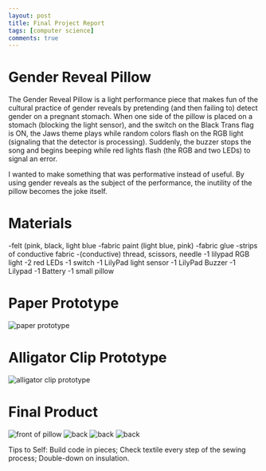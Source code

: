 ```yaml
---
layout: post
title: Final Project Report
tags: [computer science]
comments: true
---
```

# Gender Reveal Pillow  
The Gender Reveal Pillow is a light performance piece that makes fun of the cultural practice of gender reveals by pretending (and then failing to) detect gender on a pregnant stomach. When one side of the pillow is placed on a stomach (blocking the light sensor), and the switch on the Black Trans flag is ON, the Jaws theme plays while random colors flash on the RGB light (signaling that the detector is processing). Suddenly, the buzzer stops the song and begins beeping while red lights flash (the RGB and two LEDs) to signal an error.

I wanted to make something that was performative instead of useful. By using gender reveals as the subject of the performance, the inutility of the pillow becomes the joke itself.  

# Materials 
-felt (pink, black, light blue
-fabric paint (light blue, pink)
-fabric glue
-strips of conductive fabric
-(conductive) thread, scissors, needle
-1 lilypad RGB light
-2 red LEDs
-1 switch
-1 LilyPad light sensor
-1 LilyPad Buzzer
-1 Lilypad 
-1 Battery
-1 small pillow

# Paper Prototype

![paper prototype](https://cfiredancing.github.io/img/csci103paperprototype.jpeg)

# Alligator Clip Prototype

![alligator clip prototype ](https://cfiredancing.github.io/img/IMG_4131(1).JPG)

# Final Product 

![front of pillow](https://cfiredancing.github.io/img/IMG_4138.JPG)
![back](https://cfiredancing.github.io/img/IMG_4139.PNG)
![back](https://cfiredancing.github.io/img/IMG_4140.PNG)
![back](https://cfiredancing.github.io/img/IMG_4141.PNG)

Tips to Self: Build code in pieces; Check textile every step of the sewing process; Double-down on insulation.
